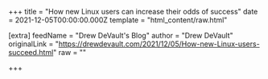 
+++
title = "How new Linux users can increase their odds of success"
date = 2021-12-05T00:00:00.000Z
template = "html_content/raw.html"

[extra]
feedName = "Drew DeVault's Blog"
author = "Drew DeVault"
originalLink = "https://drewdevault.com/2021/12/05/How-new-Linux-users-succeed.html"
raw = ""

+++

